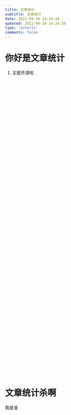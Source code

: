 ```yaml
---
title: 文章统计
subtitle: 文章统计
date: 2022-09-10 14:24:56
updated: 2022-09-10 14:24:56
type: 'echarts'
comments: false
---
```



# 你好是文章统计
1. 主题开源啦

<!-- 文章发布时间统计图 -->
<div id="posts-chart" data-start="2021-01" style="border-radius: 8px; height: 300px; padding: 10px;"></div>
<!-- 文章标签统计图 -->
<div id="tags-chart" data-length="10" style="border-radius: 8px; height: 300px; padding: 10px;"></div>
<!-- 文章分类统计图 -->
<div id="categories-chart" style="border-radius: 8px; height: 300px; padding: 10px;"></div>


# 文章统计杀啊
我是谁
<script type="text/javascript" src="https://sourcebucket.s3.bitiful.net/js/echarts.min.js"></script>